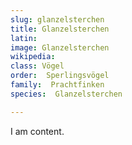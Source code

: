 ```yaml
---
slug: glanzelsterchen
title: Glanzelsterchen 
latin:
image: Glanzelsterchen 
wikipedia: 
class: Vögel
order:  Sperlingsvögel
family:  Prachtfinken
species:  Glanzelsterchen 

---
```


I am content.
